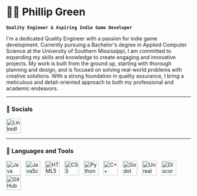 # 👨‍💻 Phillip Green

**`Quality Engineer & Aspiring Indie Game Developer`**

I'm a dedicated Quality Engineer with a passion for indie game development. Currently pursuing a Bachelor's degree in Applied Computer Science at the University of Southern Mississippi, I am committed to expanding my skills and knowledge to create engaging and innovative projects. My work is built from the ground up, starting with thorough planning and design, and is focused on solving real-world problems with creative solutions. With a strong foundation in quality assurance, I bring a meticulous and detail-oriented approach to both my professional and academic endeavors.

---

### 🔗 Socials

<p align="left">
  <a href="https://www.linkedin.com/in/phillipggreen/" target="_blank">
    <img src="https://cdn.jsdelivr.net/gh/devicons/devicon@latest/icons/linkedin/linkedin-original.svg" alt="LinkedIn Profile" width="40" height="40"/>
  </a>

---

### 🧰 Languages and Tools

<p align="left">
  <img align="left" alt="Java" width="40px" style="padding-right:10px;" src="https://cdn.jsdelivr.net/gh/devicons/devicon@latest/icons/java/java-original.svg"/>
  <img align="left" alt="JavaScript" width="40px" style="padding-right:10px;" src="https://cdn.jsdelivr.net/gh/devicons/devicon@latest/icons/javascript/javascript-plain.svg"/>
  <img align="left" alt="HTML5" width="40px" style="padding-right:10px;" src="https://cdn.jsdelivr.net/gh/devicons/devicon@latest/icons/html5/html5-plain-wordmark.svg"/>
  <img align="left" alt="CSS" width="40px" style="padding-right:10px;" src="https://cdn.jsdelivr.net/gh/devicons/devicon@latest/icons/css3/css3-plain-wordmark.svg" />
  <img align="left" alt="Python" width="40px" style="padding-right:10px;" src="https://cdn.jsdelivr.net/gh/devicons/devicon/icons/python/python-original.svg"/>
  <img align="left" alt="C++" width="40px" style="padding-right:10px;" src="https://cdn.jsdelivr.net/gh/devicons/devicon@latest/icons/cplusplus/cplusplus-plain.svg"/>
  <img align="left" alt="Godot" width="40px" style="padding-right:10px;" src="https://cdn.jsdelivr.net/gh/devicons/devicon@latest/icons/godot/godot-original.svg"/>
  <img align="left" alt="Unreal Engine" width="40px" style="padding-right:10px;" src="https://cdn.jsdelivr.net/gh/devicons/devicon@latest/icons/unrealengine/unrealengine-original.svg"/>
  <img align="left" alt="Discord" width="40px" style="padding-right:10px;" src="https://simpleicons.org/icons/discord.svg"/>
  <img align="left" alt="GitHub" width="40px" style="padding-right:10px;" src="https://cdn.jsdelivr.net/gh/devicons/devicon@latest/icons/github/github-original.svg"/>
</p>

<br />

#
